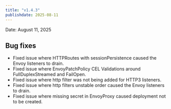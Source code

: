 ```yaml
---
title: "v1.4.3"
publishdate: 2025-08-11
---
```


Date: August 11, 2025

## Bug fixes
- Fixed issue where HTTPRoutes with sessionPersistence caused the Envoy listeners to drain.
- Fixed issue where EnvoyPatchPolicy CEL Validations around FullDuplexStreamed and FailOpen.
- Fixed issue where http filter was not being added for HTTP3 listeners.
- Fixed issue where http filters unstable order caused the Envoy listeners to drain.
- Fixed issue where missing secret in EnvoyProxy caused deployment not to be created.

